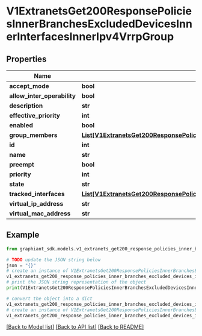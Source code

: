 # V1ExtranetsGet200ResponsePoliciesInnerBranchesExcludedDevicesInnerInterfacesInnerIpv4VrrpGroup


## Properties

Name | Type | Description | Notes
------------ | ------------- | ------------- | -------------
**accept_mode** | **bool** |  | [optional] 
**allow_inter_operability** | **bool** |  | [optional] 
**description** | **str** |  | [optional] 
**effective_priority** | **int** |  | [optional] 
**enabled** | **bool** |  | [optional] 
**group_members** | [**List[V1ExtranetsGet200ResponsePoliciesInnerBranchesExcludedDevicesInnerInterfacesInnerIpv4VrrpGroupGroupMembersInner]**](V1ExtranetsGet200ResponsePoliciesInnerBranchesExcludedDevicesInnerInterfacesInnerIpv4VrrpGroupGroupMembersInner.md) |  | [optional] 
**id** | **int** |  | [optional] 
**name** | **str** |  | [optional] 
**preempt** | **bool** |  | [optional] 
**priority** | **int** |  | [optional] 
**state** | **str** |  | [optional] 
**tracked_interfaces** | [**List[V1ExtranetsGet200ResponsePoliciesInnerBranchesExcludedDevicesInnerInterfacesInnerIpv4VrrpGroupTrackedInterfacesInner]**](V1ExtranetsGet200ResponsePoliciesInnerBranchesExcludedDevicesInnerInterfacesInnerIpv4VrrpGroupTrackedInterfacesInner.md) |  | [optional] 
**virtual_ip_address** | **str** |  | [optional] 
**virtual_mac_address** | **str** |  | [optional] 

## Example

```python
from graphiant_sdk.models.v1_extranets_get200_response_policies_inner_branches_excluded_devices_inner_interfaces_inner_ipv4_vrrp_group import V1ExtranetsGet200ResponsePoliciesInnerBranchesExcludedDevicesInnerInterfacesInnerIpv4VrrpGroup

# TODO update the JSON string below
json = "{}"
# create an instance of V1ExtranetsGet200ResponsePoliciesInnerBranchesExcludedDevicesInnerInterfacesInnerIpv4VrrpGroup from a JSON string
v1_extranets_get200_response_policies_inner_branches_excluded_devices_inner_interfaces_inner_ipv4_vrrp_group_instance = V1ExtranetsGet200ResponsePoliciesInnerBranchesExcludedDevicesInnerInterfacesInnerIpv4VrrpGroup.from_json(json)
# print the JSON string representation of the object
print(V1ExtranetsGet200ResponsePoliciesInnerBranchesExcludedDevicesInnerInterfacesInnerIpv4VrrpGroup.to_json())

# convert the object into a dict
v1_extranets_get200_response_policies_inner_branches_excluded_devices_inner_interfaces_inner_ipv4_vrrp_group_dict = v1_extranets_get200_response_policies_inner_branches_excluded_devices_inner_interfaces_inner_ipv4_vrrp_group_instance.to_dict()
# create an instance of V1ExtranetsGet200ResponsePoliciesInnerBranchesExcludedDevicesInnerInterfacesInnerIpv4VrrpGroup from a dict
v1_extranets_get200_response_policies_inner_branches_excluded_devices_inner_interfaces_inner_ipv4_vrrp_group_from_dict = V1ExtranetsGet200ResponsePoliciesInnerBranchesExcludedDevicesInnerInterfacesInnerIpv4VrrpGroup.from_dict(v1_extranets_get200_response_policies_inner_branches_excluded_devices_inner_interfaces_inner_ipv4_vrrp_group_dict)
```
[[Back to Model list]](../README.md#documentation-for-models) [[Back to API list]](../README.md#documentation-for-api-endpoints) [[Back to README]](../README.md)


